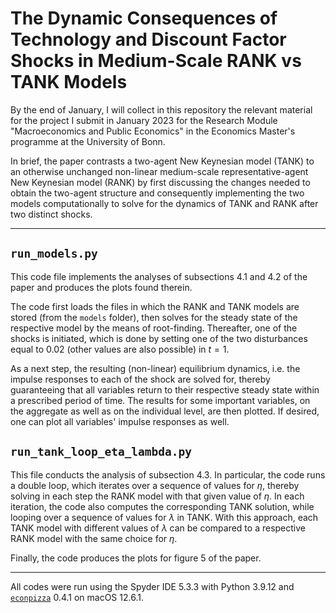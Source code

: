 # The Dynamic Consequences of Technology and Discount Factor Shocks in Medium-Scale RANK vs TANK Models

By the end of January, I will collect in this repository the relevant material for the project I submit in January 2023 for the Research Module  "Macroeconomics and Public Economics" in the Economics Master's programme at the University of Bonn.

In brief, the paper contrasts a two-agent New Keynesian model (TANK) to an otherwise unchanged non-linear medium-scale representative-agent New Keynesian model (RANK) by first discussing the changes needed to obtain the two-agent structure and consequently implementing the two models computationally to solve for the dynamics of TANK and RANK after two distinct shocks.

---

## `run_models.py`
This code file implements the analyses of subsections 4.1 and 4.2 of the paper and produces the plots found therein.

The code first loads the files in which the RANK and TANK models are stored (from the `models` folder), then solves for the steady state of the respective model by the means of root-finding. Thereafter, one of the shocks is initiated, which is done by setting one of the two disturbances equal to $0.02$ (other values are also possible) in $t = 1$. 

As a next step, the resulting (non-linear) equilibrium dynamics, i.e. the impulse responses to each of the shock are solved for, thereby guaranteeing that all variables return to their respective steady state within a prescribed period of time. The results for some important variables, on the aggregate as well as on the individual level, are then plotted. If desired, one can plot all variables' impulse responses as well.

## `run_tank_loop_eta_lambda.py`
This file conducts the analysis of subsection 4.3. In particular, the code runs a double loop, which iterates over a sequence of values for $\eta$, thereby solving in each step the RANK model with that given value of $\eta$. In each iteration, the code also computes the corresponding TANK solution, while looping over a sequence of values for $\lambda$ in TANK. With this approach, each TANK model with different values of $\lambda$ can be compared to a respective RANK model with the same choice for $\eta$.

Finally, the code produces the plots for figure 5 of the paper.

---

All codes were run using the Spyder IDE 5.3.3 with Python 3.9.12 and [`econpizza`](https://pypi.org/project/econpizza/) 0.4.1 on macOS 12.6.1.
